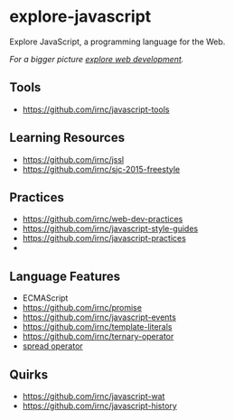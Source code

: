 # explore-javascript

Explore JavaScript, a programming language for the Web.

_For a bigger picture [explore web development](https://github.com/irnc/explore-web-dev)._

## Tools

* https://github.com/irnc/javascript-tools

## Learning Resources

* https://github.com/irnc/jssl
* https://github.com/irnc/sjc-2015-freestyle

## Practices

* https://github.com/irnc/web-dev-practices
* https://github.com/irnc/javascript-style-guides
* https://github.com/irnc/javascript-practices
* 

## Language Features

* ECMAScript
* https://github.com/irnc/promise
* https://github.com/irnc/javascript-events
* https://github.com/irnc/template-literals
* https://github.com/irnc/ternary-operator
* [spread operator](user-spread-operator.md)

## Quirks

* https://github.com/irnc/javascript-wat
* https://github.com/irnc/javascript-history

